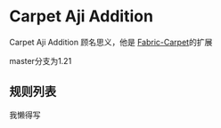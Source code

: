 # Carpet Aji Addition

Carpet Aji Addition 顾名思义，他是 [Fabric-Carpet](https://github.com/gnembon/fabric-carpet)的扩展

master分支为1.21

## 规则列表
我懒得写